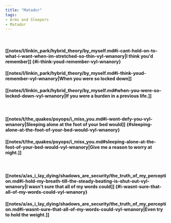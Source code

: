 ```yaml
---
title: "Matador"
tags:
- Arms and Sleepers
- Matador
---
```

&nbsp;
#### [[notes/l/linkin_park/hybrid_theory/by_myself.md#i-cant-hold-on-to-what-i-want-when-im-stretched-so-thin-vyl-wnanory|I think you'd remember]] {#i-think-youd-remember-vyl-wnanory}
#### [[notes/l/linkin_park/hybrid_theory/by_myself.md#i-think-youd-remember-vyl-wnanory|When you were so locked down]]
#### [[notes/l/linkin_park/hybrid_theory/by_myself.md#when-you-were-so-locked-down-vyl-wnanory|If you were a burden in a previous life.]]
&nbsp;
#### [[notes/t/the_quakes/psyops/i_miss_you.md#i-wont-defy-you-vyl-wnanory|Sleeping alone at the foot of your bed would]] {#sleeping-alone-at-the-foot-of-your-bed-would-vyl-wnanory}
#### [[notes/t/the_quakes/psyops/i_miss_you.md#sleeping-alone-at-the-foot-of-your-bed-would-vyl-wnanory|Give me a reason to worry at night.]]
&nbsp;
#### [[notes/a/as_i_lay_dying/shadows_are_security/the_truth_of_my_perception.md#i-hold-my-breath-till-the-steady-beating-is-shut-out-vyl-wnanory|I wasn't sure that all of my words could]] {#i-wasnt-sure-that-all-of-my-words-could-vyl-wnanory}
#### [[notes/a/as_i_lay_dying/shadows_are_security/the_truth_of_my_perception.md#i-wasnt-sure-that-all-of-my-words-could-vyl-wnanory|Even try to hold the weight.]]
